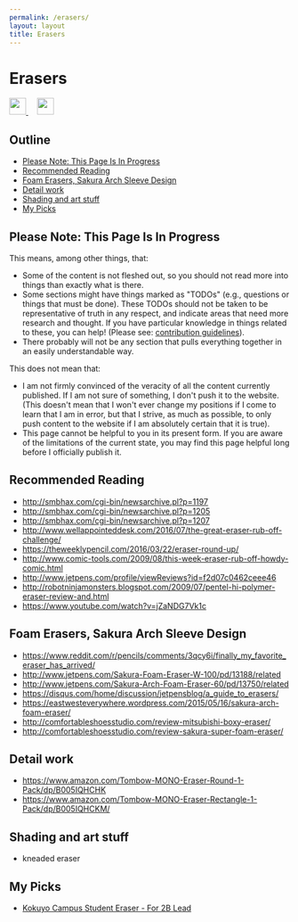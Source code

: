 ```yaml
---
permalink: /erasers/
layout: layout
title: Erasers
---
```


<div class="center">

   <h1>Erasers</h1>

   <a href="https://github.com/StevenTammen/steventammen.github.io/edit/master/pages/erasers.md" target="_blank">
     <img src="https://steventammen.github.io/assets/images/GitHub.png" height="30" width="30">
   </a> &nbsp; &nbsp;

   <a href="http://prose.io/#StevenTammen/steventammen.github.io/edit/master/pages/erasers.md" target="_blank">
     <img src="https://steventammen.github.io/assets/images/Prose.png" height="30" width="30">
   </a>

</div>

## Outline

- [Please Note: This Page Is In Progress](#please-note-this-page-is-in-progress)
- [Recommended Reading](#recommended-reading)
- [Foam Erasers, Sakura Arch Sleeve Design](#foam-erasers-sakura-arch-sleeve-design)
- [Detail work](#detail-work)
- [Shading and art stuff](#shading-and-art-stuff)
- [My Picks](#my-picks)

## Please Note: This Page Is In Progress

This means, among other things, that:

- Some of the content is not fleshed out, so you should not read more into things than exactly what is there.
- Some sections might have things marked as "TODOs" (e.g., questions or things that must be done). These TODOs should not be taken to be representative of truth in any respect, and indicate areas that need more research and thought. If you have particular knowledge in things related to these, you can help! (Please see: [contribution guidelines](https://github.com/StevenTammen/steventammen.github.io#contribution-guidelines)).
- There probably will not be any section that pulls everything together in an easily understandable way.

This does not mean that:

- I am not firmly convinced of the veracity of all the content currently published. If I am not sure of something, I don't push it to the website. (This doesn't mean that I won't ever change my positions if I come to learn that I am in error, but that I strive, as much as possible, to only push content to the website if I am absolutely certain that it is true).
- This page cannot be helpful to you in its present form. If you are aware of the limitations of the current state, you may find this page helpful long before I officially publish it.

## Recommended Reading

- <http://smbhax.com/cgi-bin/newsarchive.pl?p=1197>
- <http://smbhax.com/cgi-bin/newsarchive.pl?p=1205>
- <http://smbhax.com/cgi-bin/newsarchive.pl?p=1207>
- <http://www.wellappointeddesk.com/2016/07/the-great-eraser-rub-off-challenge/>
- <https://theweeklypencil.com/2016/03/22/eraser-round-up/>
- <http://www.comic-tools.com/2009/08/this-week-eraser-rub-off-howdy-comic.html>
- <http://www.jetpens.com/profile/viewReviews?id=f2d07c0462ceee46>
- <http://robotninjamonsters.blogspot.com/2009/07/pentel-hi-polymer-eraser-review-and.html>
- <https://www.youtube.com/watch?v=jZaNDG7Vk1c>

## Foam Erasers, Sakura Arch Sleeve Design

- <https://www.reddit.com/r/pencils/comments/3qcy6i/finally_my_favorite_eraser_has_arrived/>
- <http://www.jetpens.com/Sakura-Foam-Eraser-W-100/pd/13188/related>
- <http://www.jetpens.com/Sakura-Arch-Foam-Eraser-60/pd/13750/related>
- <https://disqus.com/home/discussion/jetpensblog/a_guide_to_erasers/>
- <https://eastwesteverywhere.wordpress.com/2015/05/16/sakura-arch-foam-eraser/>
- <http://comfortableshoesstudio.com/review-mitsubishi-boxy-eraser/>
- <http://comfortableshoesstudio.com/review-sakura-super-foam-eraser/>

## Detail work

- <https://www.amazon.com/Tombow-MONO-Eraser-Round-1-Pack/dp/B005IQHCHK>
- <https://www.amazon.com/Tombow-MONO-Eraser-Rectangle-1-Pack/dp/B005IQHCKM/>

## Shading and art stuff

- kneaded eraser

## My Picks

- [Kokuyo Campus Student Eraser - For 2B Lead](https://www.amazon.com/Kokuyo-Campus-Student-Eraser-Lead/dp/B004ISOZ92/)
